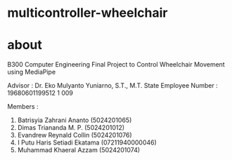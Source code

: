 # multicontroller-wheelchair

# about
B300 Computer Engineering Final Project to Control Wheelchair Movement using MediaPipe

Advisor : 
Dr. Eko Mulyanto Yuniarno, S.T., M.T.
State Employee Number : 
19680601199512 1 009

Members :
1. Batrisyia Zahrani Ananto      (5024201065)
2. Dimas Triananda M. P.         (5024201012)
3. Evandrew Reynald Collin       (5024201076)
4. I Putu Haris Setiadi Ekatama  (07211940000046)
5. Muhammad Khaeral Azzam        (5024201074)

